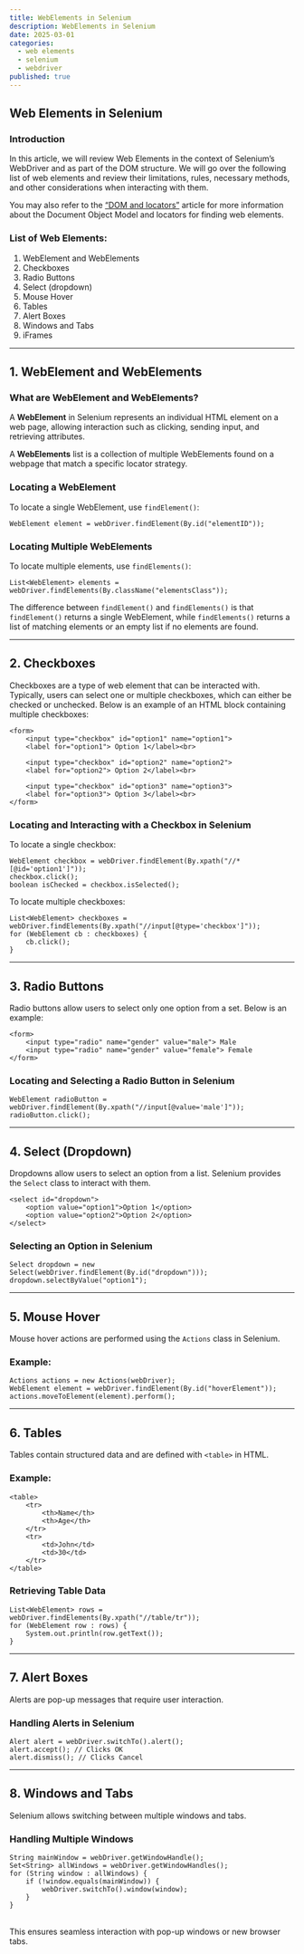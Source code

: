```yaml
---
title: WebElements in Selenium
description: WebElements in Selenium
date: 2025-03-01
categories:
  - web elements
  - selenium
  - webdriver
published: true
---
```


## Web Elements in Selenium

### Introduction

In this article, we will review Web Elements in the context of Selenium’s WebDriver and as part of the DOM structure. We will go over the following list of web elements and review their limitations, rules, necessary methods, and other considerations when interacting with them.

You may also refer to the [“DOM and locators”](https://mimmato.github.io/posts/DOM-locators/) article for more information about the Document Object Model and locators for finding web elements.

### List of Web Elements:

1. WebElement and WebElements
2. Checkboxes
3. Radio Buttons
4. Select (dropdown)
5. Mouse Hover
6. Tables
7. Alert Boxes
8. Windows and Tabs
9. iFrames

---

## 1. WebElement and WebElements

### What are WebElement and WebElements?

A **WebElement** in Selenium represents an individual HTML element on a web page, allowing interaction such as clicking, sending input, and retrieving attributes.

A **WebElements** list is a collection of multiple WebElements found on a webpage that match a specific locator strategy.

### Locating a WebElement

To locate a single WebElement, use `findElement()`:

```
WebElement element = webDriver.findElement(By.id("elementID"));
```

### Locating Multiple WebElements

To locate multiple elements, use `findElements()`:

```
List<WebElement> elements = webDriver.findElements(By.className("elementsClass"));
```

The difference between `findElement()` and `findElements()` is that `findElement()` returns a single WebElement, while `findElements()` returns a list of matching elements or an empty list if no elements are found.

---

## 2. Checkboxes

Checkboxes are a type of web element that can be interacted with. Typically, users can select one or multiple checkboxes, which can either be checked or unchecked. Below is an example of an HTML block containing multiple checkboxes:

```
<form>
    <input type="checkbox" id="option1" name="option1">
    <label for="option1"> Option 1</label><br>

    <input type="checkbox" id="option2" name="option2">
    <label for="option2"> Option 2</label><br>

    <input type="checkbox" id="option3" name="option3">
    <label for="option3"> Option 3</label><br>
</form>
```

### Locating and Interacting with a Checkbox in Selenium

To locate a single checkbox:

```
WebElement checkbox = webDriver.findElement(By.xpath("//*[@id='option1']"));
checkbox.click();
boolean isChecked = checkbox.isSelected();
```

To locate multiple checkboxes:

```
List<WebElement> checkboxes = webDriver.findElements(By.xpath("//input[@type='checkbox']"));
for (WebElement cb : checkboxes) {
    cb.click();
}
```

---

## 3. Radio Buttons

Radio buttons allow users to select only one option from a set. Below is an example:

```
<form>
    <input type="radio" name="gender" value="male"> Male
    <input type="radio" name="gender" value="female"> Female
</form>
```

### Locating and Selecting a Radio Button in Selenium

```
WebElement radioButton = webDriver.findElement(By.xpath("//input[@value='male']"));
radioButton.click();
```

---

## 4. Select (Dropdown)

Dropdowns allow users to select an option from a list. Selenium provides the `Select` class to interact with them.

```
<select id="dropdown">
    <option value="option1">Option 1</option>
    <option value="option2">Option 2</option>
</select>
```

### Selecting an Option in Selenium

```
Select dropdown = new Select(webDriver.findElement(By.id("dropdown")));
dropdown.selectByValue("option1");
```

---

## 5. Mouse Hover

Mouse hover actions are performed using the `Actions` class in Selenium.

### Example:

```
Actions actions = new Actions(webDriver);
WebElement element = webDriver.findElement(By.id("hoverElement"));
actions.moveToElement(element).perform();
```

---

## 6. Tables

Tables contain structured data and are defined with `<table>` in HTML.

### Example:

```
<table>
    <tr>
        <th>Name</th>
        <th>Age</th>
    </tr>
    <tr>
        <td>John</td>
        <td>30</td>
    </tr>
</table>
```

### Retrieving Table Data

```
List<WebElement> rows = webDriver.findElements(By.xpath("//table/tr"));
for (WebElement row : rows) {
    System.out.println(row.getText());
}
```

---

## 7. Alert Boxes

Alerts are pop-up messages that require user interaction.

### Handling Alerts in Selenium

```
Alert alert = webDriver.switchTo().alert();
alert.accept(); // Clicks OK
alert.dismiss(); // Clicks Cancel
```

---

## 8. Windows and Tabs

Selenium allows switching between multiple windows and tabs.

### Handling Multiple Windows

```
String mainWindow = webDriver.getWindowHandle();
Set<String> allWindows = webDriver.getWindowHandles();
for (String window : allWindows) {
    if (!window.equals(mainWindow)) {
        webDriver.switchTo().window(window);
    }
}
```
<br>
This ensures seamless interaction with pop-up windows or new browser tabs.
